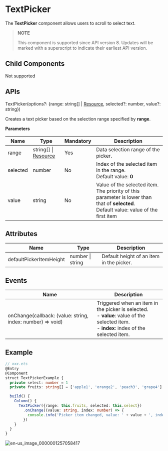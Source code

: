 # TextPicker

The **TextPicker** component allows users to scroll to select text.

>  **NOTE**
>
>  This component is supported since API version 8. Updates will be marked with a superscript to indicate their earliest API version.


## Child Components

Not supported


## APIs

TextPicker(options?: {range: string[] | [Resource](ts-types.md#resource), selected?: number, value?: string})

Creates a text picker based on the selection range specified by **range**.

**Parameters**

| Name| Type| Mandatory| Description|
| -------- | -------- | -------- | -------- |
| range | string[] \| [Resource](ts-types.md#resource)| Yes| Data selection range of the picker.|
| selected | number | No| Index of the selected item in the range.<br>Default value: **0**|
| value | string | No| Value of the selected item. The priority of this parameter is lower than that of **selected**.<br>Default value: value of the first item|

## Attributes

| Name| Type| Description|
| -------- | -------- | -------- |
| defaultPickerItemHeight | number \| string | Default height of an item in the picker.|

## Events

| Name| Description|
| -------- | -------- |
| onChange(callback: (value: string, index: number) =&gt; void) | Triggered when an item in the picker is selected.<br>- **value**: value of the selected item.<br>- **index**: index of the selected item.|


## Example

```ts
// xxx.ets
@Entry
@Component
struct TextPickerExample {
  private select: number = 1
  private fruits: string[] = ['apple1', 'orange2', 'peach3', 'grape4']

  build() {
    Column() {
      TextPicker({range: this.fruits, selected: this.select})
        .onChange((value: string, index: number) => {
          console.info('Picker item changed, value: ' + value + ', index: ' + index)
        })
    }
  }
}
```

![en-us_image_0000001257058417](figures/en-us_image_0000001257058417.png)
